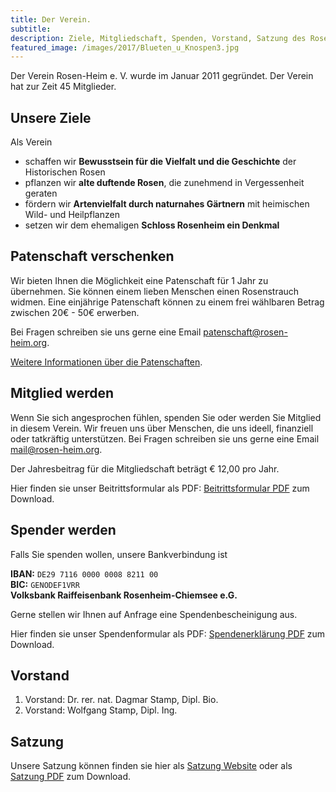 ```yaml
---
title: Der Verein.
subtitle: 
description: Ziele, Mitgliedschaft, Spenden, Vorstand, Satzung des Rosen-Heim e.V und des Rosengartens am Schloßberg.
featured_image: /images/2017/Blueten_u_Knospen3.jpg
---
```


Der Verein Rosen-Heim e. V. wurde im Januar 2011 gegründet. Der Verein hat zur Zeit 45 Mitglieder.

## Unsere Ziele

Als Verein
  * schaffen wir **Bewusstsein für die Vielfalt und die Geschichte** der Historischen Rosen
  * pflanzen wir **alte duftende Rosen**, die zunehmend in Vergessenheit geraten
  * fördern wir **Artenvielfalt durch naturnahes Gärtnern** mit heimischen Wild- und Heilpflanzen
  * setzen wir dem ehemaligen **Schloss Rosenheim ein Denkmal**

## Patenschaft verschenken

Wir bieten Ihnen die Möglichkeit eine Patenschaft für 1 Jahr zu übernehmen. Sie können einem lieben Menschen einen Rosenstrauch widmen. 
Eine einjährige Patenschaft können zu einem frei wählbaren Betrag zwischen 20€ - 50€ erwerben.

Bei Fragen schreiben sie uns gerne eine Email [patenschaft@rosen-heim.org](mailto:patenschaft@rosen-heim.org).

[Weitere Informationen über die Patenschaften](/blog/rosenpatenschaft).

## Mitglied werden

Wenn Sie sich angesprochen fühlen, spenden Sie oder werden Sie Mitglied in diesem Verein. Wir freuen uns über Menschen, die uns ideell, finanziell oder tatkräftig unterstützen.
Bei Fragen schreiben sie uns gerne eine Email [mail@rosen-heim.org](mailto:mail@rosen-heim.org).

Der Jahresbeitrag für die Mitgliedschaft beträgt € 12,00 pro Jahr.

Hier finden sie unser Beitrittsformular als PDF: [Beitrittsformular PDF]({{site.url}}/downloads/beitrittsformular.pdf) zum Download.

## Spender werden

Falls Sie spenden wollen, unsere Bankverbindung ist

**IBAN:** `DE29 7116 0000 0008 8211 00`\
**BIC:** `GENODEF1VRR`\
**Volksbank Raiffeisenbank Rosenheim-Chiemsee e.G.**

Gerne stellen wir Ihnen auf Anfrage eine Spendenbescheinigung aus.


Hier finden sie unser Spendenformular als PDF: [Spendenerklärung PDF]({{site.url}}/downloads/spendenerklaerung.pdf) zum Download.

## Vorstand

1. Vorstand: Dr. rer. nat. Dagmar Stamp, Dipl. Bio.
2. Vorstand: Wolfgang Stamp, Dipl. Ing.

## Satzung
Unsere Satzung können finden sie hier als
[Satzung Website]({{site.baseurl}}/satzung)
oder als [Satzung PDF]({{site.url}}/downloads/satzung-rosen-heim-ev.pdf) zum Download.
